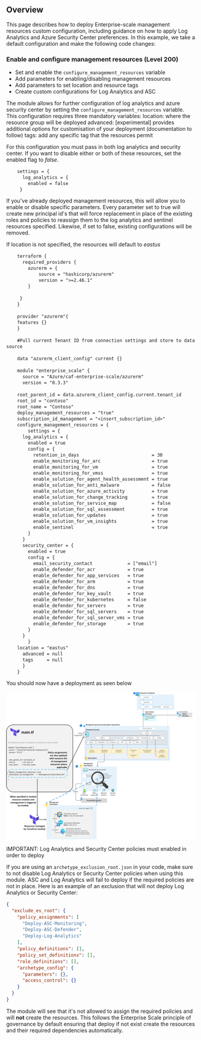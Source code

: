 ## Overview

This page describes how to deploy Enterprise-scale management resources custom configuration, including guidance on how to apply Log Analytics and Azure Security Center preferences.
In this example, we take a default configuration and make the following code changes:

### Enable and configure management resources (Level 200)
- Set and enable the `configure_management_resources`  variable
- Add parameters for enabling/disabling management resources
- Add parameters to set location and resource tags
- Create custom configurations for Log Analytics and ASC


The module allows for further configuration of log analytics and azure security center by setting the `configure_management_resources` variable.
This configuration requires three mandatory variables:
     location: where the resource group will be deployed
     advanced:  [experimental] provides additional options for customisation of your deployment (documentation to follow)
     tags: add any specific tag that the resources permit

For this configuration you must pass in both log analytics and security center. If you want to disable
either or both of these resources, set the enabled flag to *false*.

```hcl
    settings = {
      log_analytics = {
        enabled = false
     }
```
If you've already deployed management resources, this will allow you to enable or disable specific parameters.
Every parameter set to true will create new principal id's that will force replacement in place of the existing
roles and policies to reassign them to the log analytics and sentinel resources specified. Likewise, if set to false, existing configurations will be removed.  

If location is not specified, the resources will default to *eastus*
```hcl
    terraform {
      required_providers {
        azurerm = {
            source = "hashicorp/azurerm"
            version = ">=2.46.1"
        }
   
     }
    }

    provider "azurerm"{
    features {}
    }

    #Pull current Tenant ID from connection settings and store to data source
    
    data "azurerm_client_config" current {}

    module "enterprise_scale" {
      source = "Azure/caf-enterprise-scale/azurerm"
      version = "0.3.3"

    root_parent_id = data.azurerm_client_config.current.tenant_id
    root_id = "contoso" 
    root_name = "Contoso"
    deploy_management_resources = "true"
    subscription_id_management = "<insert_subscription_id>" 
    configure_management_resources = {
        settings = {
      log_analytics = {
        enabled = true
        config = {
          retention_in_days                           = 30
          enable_monitoring_for_arc                   = true
          enable_monitoring_for_vm                    = true
          enable_monitoring_for_vmss                  = true
          enable_solution_for_agent_health_assessment = true
          enable_solution_for_anti_malware            = false
          enable_solution_for_azure_activity          = true
          enable_solution_for_change_tracking         = true
          enable_solution_for_service_map             = false
          enable_solution_for_sql_assessment          = true
          enable_solution_for_updates                 = true
          enable_solution_for_vm_insights             = true
          enable_sentinel                             = true
        }
      }
      security_center = {
        enabled = true
        config = {
          email_security_contact             = ["email"]
          enable_defender_for_acr            = true
          enable_defender_for_app_services   = true
          enable_defender_for_arm            = true
          enable_defender_for_dns            = true
          enable_defender_for_key_vault      = true
          enable_defender_for_kubernetes     = false
          enable_defender_for_servers        = true
          enable_defender_for_sql_servers    = true
          enable_defender_for_sql_server_vms = true
          enable_defender_for_storage        = true
        }
      }
        }
    location = "eastus"
      advanced = null
      tags     = null
      }
    }
```
You should now have a deployment as seen below

![Deploy-Default-Configuration](./media/examples-deploy-management-resources.png)

IMPORTANT: Log Analytics and Security Center policies must enabled in order to deploy

If you are using an `archetype_exclusion_root.json` in your code, make sure to  not disable Log Analytics or Security Center policies when using this module. ASC and Log Analytics will fail to deploy if the required policies are not in place. Here is an example of an exclusion that will not deploy Log Analytics or Security Center:

```json
{
  "exclude_es_root": {
    "policy_assignments": [
      "Deploy-ASC-Monitoring",
      "Deploy-ASC-Defender",
      "Deploy-Log-Analytics"
    ],
    "policy_definitions": [],
    "policy_set_definitions": [],
    "role_definitions": [],
    "archetype_config": {
      "parameters": {},
      "access_control": {}
    }
  }
}
```

The module will see that it's not allowed to assign the required policies and will **not** create the resources. This follows the Enterprise Scale principle of governance by default ensuring that deploy if not exist create the resources and their required dependencies automatically.
